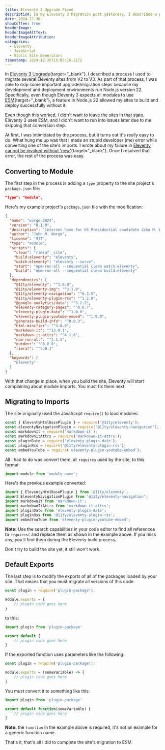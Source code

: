```yaml
---
title: Eleventy 3 Upgrade Fixed
description: In my Eleventy 3 Migration post yesterday, I described a process I used to migrate several Eleventy sites from V2 to V3. As part of that process, I was able to skip some important upgrade/migration steps because my development and deployment environments run Node.js version 22. Specifically, even though Eleventy 3 expects all modules to use ESM, a feature in Node.js 22 allowed my sites to build and deploy successfully without it. This post describes how I completed the successfully migration to ESM.
date: 2024-12-30
showCoffee: true
headerImage: 
headerImageAltText: 
headerImageAttribution: 
categories:
  - Eleventy
  - JavaScript  
  - Static Site Generators
timestamp: 2024-12-30T16:05:16.217Z
---
```


In [Eleventy 3 Upgrade](/posts/2024/eleventy-3-upgrade/){target="_blank"}, I described a process I used to migrate several Eleventy sites from V2 to V3. As part of that process, I was able to skip some important upgrade/migration steps because my development and deployment environments run Node.js version 22. Specifically, even though Eleventy 3 expects all modules to use [ESM](https://nodejs.org/api/esm.html){target="_blank"}, a feature in Node.js 22 allowed my sites to build and deploy successfully without it.

Even though this worked, I didn't want to leave the sites in that state. Eleventy 3 uses ESM, and I didn't want to run into issues later due to me skipping that conversion step. 

At first, I was intimidated by the process, but it turns out it's really easy to do. What hung me up was that I made an stupid developer (me) error while converting one of the site's imports. I wrote about my failure in [Eleventy cannot be invoked without 'new'](https://randomerrors.dev/posts/2024/eleventy-cannot-invoked-without-new/){target="_blank"}. Once I resolved that error, the rest of the process was easy. 

## Converting to Module

The first step in the process is adding a `type` property to the site project's `package.json` file:

```json
"type": "module",
```

Here's my example project's `package.json` file with the modification:

```json
{
  "name": "wargo-2024",
  "version": "0.1.0",
  "description": "Internet home for US Presidential candidate John M. Wargo",
  "author": "John M. Wargo",
  "license": "MIT",
  "type": "module",
  "scripts": {
    "clean": "rimraf _site",
    "build:eleventy": "eleventy",
    "watch:eleventy": "eleventy --serve",
    "start": "npm-run-all --sequential clean watch:eleventy",
    "build": "npm-run-all --sequential clean build:eleventy"
  },
  "dependencies": {
    "@11ty/eleventy": "^3.0.0",
    "@11ty/eleventy-img": "^3.1.0",
    "@11ty/eleventy-navigation": "^0.3.5",
    "@11ty/eleventy-plugin-rss": "^1.2.0",
    "@google-analytics/data": "^3.2.2",
    "eleventy-category-pages": "^0.0.7",
    "eleventy-plugin-date": "^1.0.0",
    "eleventy-plugin-youtube-embed": "^1.9.0",
    "generate-build-info": "^0.0.3",
    "html-minifier": "^4.0.0",
    "markdown-it": "^13.0.1",
    "markdown-it-attrs": "^4.1.6",
    "npm-run-all": "^4.1.5",
    "outdent": "^0.8.0",
    "rimraf": "^5.0.1"
  },
  "keywords": [
    "Eleventy"
  ]
}
```

With that change in place, when you build the site, Eleventy will start complaining about module imports. You must fix them next.

## Migrating to Imports

The site originally used the JavaScript `require()` to load modules:

```js
const { EleventyHtmlBasePlugin } = require('@11ty/eleventy');
const eleventyNavigationPlugin = require('@11ty/eleventy-navigation');
const markdownIt = require('markdown-it');
const markdownItAttrs = require('markdown-it-attrs');
const pluginDate = require('eleventy-plugin-date');
const pluginRss = require('@11ty/eleventy-plugin-rss');
const embedYouTube = require('eleventy-plugin-youtube-embed');
```

All I had to do was convert them, all `requires` used by the site, to this format:

```js
import module from 'module_name';
```

Here's the previous example converted:

```js
import { EleventyHtmlBasePlugin } from '@11ty/eleventy';
import EleventyNavigationPlugin from '@11ty/eleventy-navigation';
import markdownIt from 'markdown-it';
import markdownItAttrs from 'markdown-it-attrs';
import pluginDate from 'eleventy-plugin-date';
import pluginRss from '@11ty/eleventy-plugin-rss';
import embedYouTube from 'eleventy-plugin-youtube-embed';
```

**Note:** Use the search capabilities in your code editor to find all references to `requires(` and replace them as shown in the example above. If you miss any, you'll find them during the Eleventy build process.

Don't try to build the site yet, it still won't work.

## Default Exports

The last step is to modify the exports of all of the packages loaded by your site. That means that you must migrate all versions of this code:

```js
const plugin = require('plugin-package');

module.exports = {
    // plugin code goes here
}
```

to this: 

```js
import plugin from 'plugin-package'

export default {
    // plugin code goes here
}
```

If the exported function uses parameters like the following:

```js
const plugin = require('plugin-package');

module.exports = (someVariable) => {
    // plugin code goes here
}
```

You must convert it to something like this:

```js
import plugin from 'plugin-package'

export default function(someVariable) {
    // plugin code goes here
}
```

**Note:** the `function` in the example above is required, it's not an example for a generic function name.

That's it, that's all I did to complete the site's migration to ESM.
